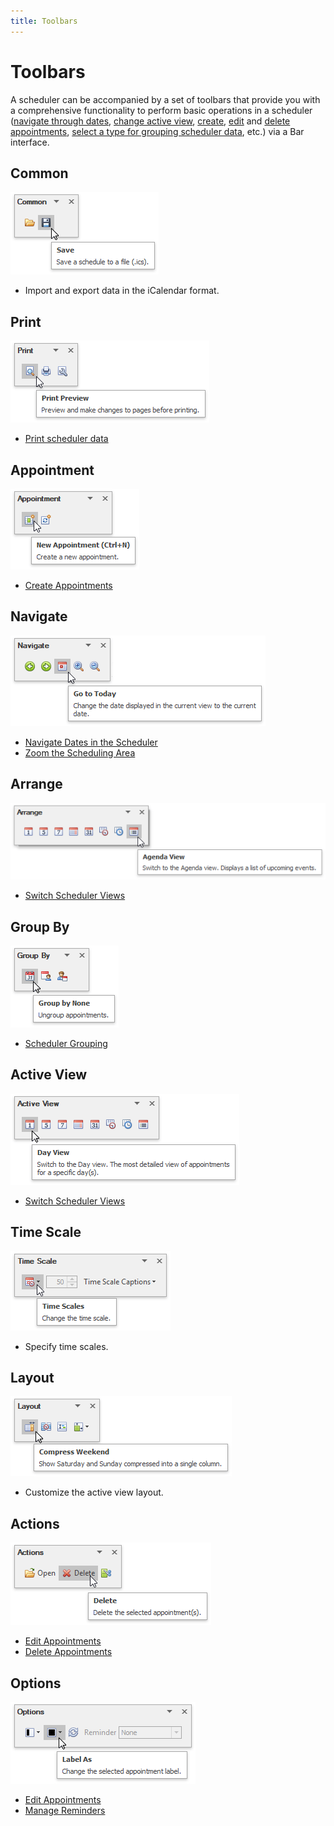 ```yaml
---
title: Toolbars
---
```

# Toolbars
A scheduler can be accompanied by a set of toolbars that provide you with a comprehensive functionality to perform basic operations in a scheduler ([navigate through dates](../selection-and-navigation/navigate-dates-in-the-scheduler.md), [change active view](../layout-customization/switch-scheduler-views.md), [create](../appointment-management/create-appointments.md), [edit](../appointment-management/edit-appointments.md) and [delete appointments](../appointment-management/delete-appointments.md), [select a type for grouping scheduler data](../layout-customization/scheduler-grouping.md), etc.) via a Bar interface.

## Common
![Scheduler_CommonToolbar](../../../images/img16553.png)
* Import and export data in the iCalendar format.

## Print
![Scheduler_PrintToolbar](../../../images/img16554.png)
* [Print scheduler data](../printing.md)

## Appointment
![Scheduler_AppointmentToolbar](../../../images/img16556.png)
* [Create Appointments](../appointment-management/create-appointments.md)

## Navigate
![Scheduler_NavigateToolbar](../../../images/img16557.png)
* [Navigate Dates in the Scheduler](../selection-and-navigation/navigate-dates-in-the-scheduler.md)
* [Zoom the Scheduling Area](../layout-customization/zoom-the-scheduling-area.md)

## Arrange
![Scheduler_ArrangeToolbar](../../../images/img16558.png)
* [Switch Scheduler Views](../layout-customization/switch-scheduler-views.md)

## Group By
![Scheduler_GroupByToolbar](../../../images/img16559.png)
* [Scheduler Grouping](../layout-customization/scheduler-grouping.md)

## Active View
![Scheduler_ActiveViewToolbar](../../../images/img16560.png)
* [Switch Scheduler Views](../layout-customization/switch-scheduler-views.md)

## Time Scale
![Scheduler_TimeScaleToolbar](../../../images/img16675.png)
* Specify time scales.

## Layout
![Scheduler_LayoutToolbar](../../../images/img16677.png)
* Customize the active view layout.

## Actions
![Scheduler_ActionsToolbar](../../../images/img16561.png)
* [Edit Appointments](../appointment-management/edit-appointments.md)
* [Delete Appointments](../appointment-management/delete-appointments.md)

## Options
![Scheduler_OptionsToolbar](../../../images/img16654.png)
* [Edit Appointments](../appointment-management/edit-appointments.md)
* [Manage Reminders](../appointment-management/manage-reminders.md)